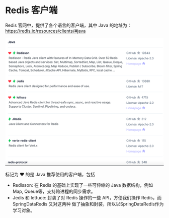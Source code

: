 # Redis 客户端

Redis 官网中，提供了各个语言的客户端，其中 Java 的地址为：https://redis.io/resources/clients/#java

![](../img/redis_client.png)

标记为 ❤ 的是 Java 推荐使用的客户端，包括
- Redisson: 在 Redis 的基础上实现了一些可伸缩的 Java 数据结构，例如 Map, Queue等，支持跨进程的同步需求。  
- Jedis 和 lettuce: 封装了对 Redis 操作的一些 API，方便我们操作 Redis，而 SpringDataRedis 又对这两种
做了抽象和封装，所以以SpringDataRedis作为学习对象。
